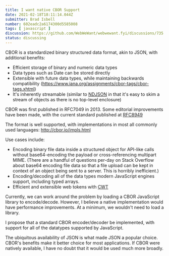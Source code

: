 ```yaml
---
title: I want native CBOR Support
date: 2021-02-18T18:11:14.044Z
submitter: Brad Isbell
number: 602eadc2a6174300d5585008
tags: [ javascript ]
discussion: https://github.com/WebWeWant/webwewant.fyi/discussions/735
status: discussing
---
```


CBOR is a standardized binary structured data format, akin to JSON, with additional benefits:

* Efficient storage of binary and numeric data types
* Data types such as Date can be stored directly
* Extensible with future data types, while maintaining backwards compatibility (https://www.iana.org/assignments/cbor-tags/cbor-tags.xhtml)
* It's inherently streamable (similar to [NDJSON](http://ndjson.org) in that it's easy to skim a stream of objects as there is no top-level enclosure)

CBOR was first published in RFC7049 in 2013.  Some editorial improvements have been made, with the current standard published at [RFC8949](https://www.rfc-editor.org/rfc/rfc8949.html)

The format is well supported, with implementations in most all commonly used languages:  http://cbor.io/impls.html

Use cases include:

* Encoding binary file data inside a structured object for API-like calls without base64-encoding the payload or cross-referencing multipart MIME.  (There are a handful of questions per-day on Stack Overflow about base64 encoding file data so that a file upload can be kept in context of an object being sent to a server.  This is horribly inefficient.)
* Encoding/decoding all of the data types modern JavaScript engines support, including typed arrays.
* Efficient and extensible web tokens with [CWT](https://tools.ietf.org/html/rfc8392)

Currently, we can work around the problem by loading a CBOR JavaScript library to encode/decode.  However, I believe a native implementation would have performance improvements.  At a minimum, we wouldn't need to load a library.

I propose that a standard CBOR encoder/decoder be implemented, with support for all of the datatypes supported by JavaScript.

The ubiquitous availability of JSON is what made JSON a popular choice.  CBOR's benefits make it better choice for most applications.  If CBOR were natively available, I have no doubt that it would be used much more broadly.